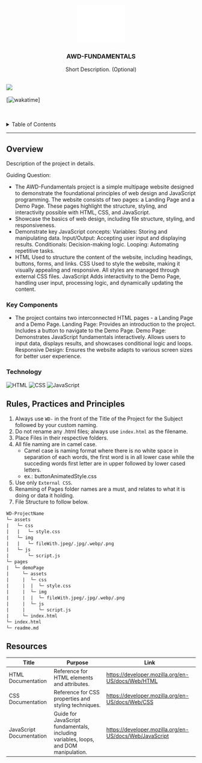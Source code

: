 <a name="readme-top">

<br/>

<br />
<div align="center">
  <a href="https://github.com/CoDuckk/">
  <!-- TODO: If you want to add logo or banner you can add it here -->
    <img src="./assets/img/nyebe_white.png" alt="Nyebe" width="130" height="100">
  </a>
<!-- TODO: Change Title to the name of the title of your Project -->
  <h3 align="center">AWD-FUNDAMENTALS</h3>
</div>
<!-- TODO: Make a short description -->
<div align="center">
  Short Description. (Optional)
</div>

<br />

<!-- TODO: Change the zyx-0314 into your github username  -->
<!-- TODO: Change the WD-Template-Project into the same name of your folder -->
![](https://visit-counter.vercel.app/counter.png?page=CoDuckk/AWD-Fundamentals)

[![wakatime](https://wakatime.com/badge/user/3f928bd0-a446-475a-877d-b3a3338328e4.svg)]


<br />
<br />

<!-- TODO: If you want to add more layers for your readme -->
<details>
  <summary>Table of Contents</summary>
  <ol>
    <li>
      <a href="#overview">Overview</a>
      <ol>
        <li>
          <a href="#key-components">Key Components</a>
        </li>
        <li>
          <a href="#technology">Technology</a>
        </li>
      </ol>
    </li>
    <li>
      <a href="#rule,-practices-and-principles">Rules, Practices and Principles</a>
    </li>
    <li>
      <a href="#resources">Resources</a>
    </li>
  </ol>
</details>

---

## Overview

<!-- TODO: To be changed -->
<!-- The following are just sample -->
Description of the project in details.

Guiding Question:
- The AWD-Fundamentals project is a simple multipage website designed to demonstrate the foundational principles of web design and JavaScript programming. The website consists of two pages: a Landing Page and a Demo Page. These pages highlight the structure, styling, and interactivity possible with HTML, CSS, and JavaScript.
- Showcase the basics of web design, including file structure, styling, and responsiveness.
- Demonstrate key JavaScript concepts:
Variables: Storing and manipulating data.
Input/Output: Accepting user input and displaying results.
Conditionals: Decision-making logic.
Looping: Automating repetitive tasks.
- HTML	Used to structure the content of the website, including headings, buttons, forms, and links.
CSS	Used to style the website, making it visually appealing and responsive. All styles are managed through external CSS files.
JavaScript	Adds interactivity to the Demo Page, handling user input, processing logic, and dynamically updating the content.

### Key Components
<!-- TODO: List of Key Components -->
<!-- The following are just sample -->
- The project contains two interconnected HTML pages - a Landing Page and a Demo Page.
Landing Page:
Provides an introduction to the project.
Includes a button to navigate to the Demo Page.
Demo Page:
Demonstrates JavaScript fundamentals interactively.
Allows users to input data, displays results, and showcases conditional logic and loops.
Responsive Design: Ensures the website adapts to various screen sizes for better user experience.

### Technology
<!-- TODO: List of Technology Used -->
![HTML](https://img.shields.io/badge/HTML-E34F26?style=for-the-badge&logo=html5&logoColor=white)
![CSS](https://img.shields.io/badge/CSS-1572B6?style=for-the-badge&logo=css3&logoColor=white)
![JavaScript](https://img.shields.io/badge/JavaScript-F7DF1E?style=for-the-badge&logo=javascript&logoColor=white)

## Rules, Practices and Principles
1. Always use `WD-` in the front of the Title of the Project for the Subject followed by your custom naming.
2. Do not rename any .html files; always use `index.html` as the filename.
3. Place Files in their respective folders.
4. All file naming are in camel case.
   - Camel case is naming format where there is no white space in separation of each words, the first word is in all lower case while the succeding words first letter are in upper followed by lower cased letters.
   - ex.: buttonAnimatedStyle.css
5. Use only `External CSS`.
6. Renaming of Pages folder names are a must, and relates to what it is doing or data it holding.
7. File Structure to follow below.

```
WD-ProjectName
└─ assets
|   └─ css
|   |   └─ style.css
|   └─ img
|   |   └─ fileWith.jpeg/.jpg/.webp/.png
|   └─ js
|       └─ script.js
└─ pages
|  └─ demoPage
|     └─ assets
|     |  └─ css
|     |  |  └─ style.css
|     |  └─ img
|     |  |  └─ fileWith.jpeg/.jpg/.webp/.png
|     |  └─ js
|     |     └─ script.js
|     └─ index.html
└─ index.html
└─ readme.md
```

## Resources

<!-- TODO: Add References -->
| Title | Purpose | Link |
|-|-|-|
| HTML Documentation | Reference for HTML elements and attributes. | https://developer.mozilla.org/en-US/docs/Web/HTML |
| CSS Documentation | Reference for CSS properties and styling techniques. | https://developer.mozilla.org/en-US/docs/Web/CSS |
| JavaScript Documentation | Guide for JavaScript fundamentals, including variables, loops, and DOM manipulation. | https://developer.mozilla.org/en-US/docs/Web/JavaScript |
